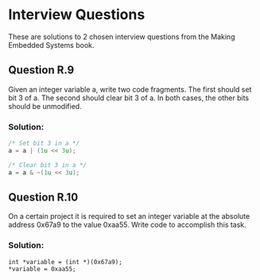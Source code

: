 Interview Questions
===================

These are solutions to 2 chosen interview questions from the Making Embedded Systems book.

Question R.9
------------

Given an integer variable a, write two code fragments. The first should set bit 3 of a.
The second should clear bit 3 of a. In both cases, the other bits should be unmodified.

### Solution:

```C
/* Set bit 3 in a */
a = a | (1u << 3u);

/* Clear bit 3 in a */
a = a & ~(1u << 3u);
```

Question R.10
-------------

On a certain project it is required to set an integer variable at the absolute address 0x67a9 to the value 0xaa55. Write code to accomplish this task.

### Solution:

```
int *variable = (int *)(0x67a9);
*variable = 0xaa55;
```

